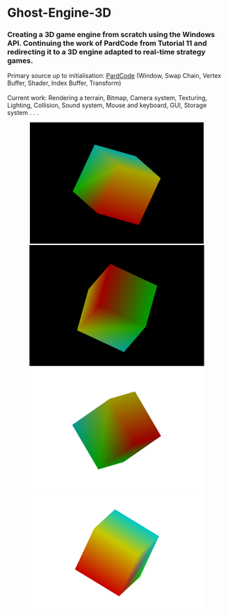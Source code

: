 # Ghost-Engine-3D

### Creating a 3D game engine from scratch using the Windows API. Continuing the work of PardCode from Tutorial 11 and redirecting it to a 3D engine adapted to real-time strategy games.

Primary source up to initialisation: [PardCode](https://github.com/PardCode) (Window, Swap Chain, Vertex Buffer, Shader, Index Buffer, Transform)
<br>
<br>
Current work: Rendering a terrain, Bitmap, Camera system, Texturing, Lighting, Collision, Sound system, Mouse and keyboard, GUI, Storage system . . . 



<p align="center">
  <img src="/Media/Cube_1.PNG" width="400" alt="Cube_1">
  <img src="/Media/Cube_2.PNG" width="402" alt="Cube_2">
  <img src="/Media/Cube_3.PNG" width="400" alt="Cube_3">
  <img src="/Media/Cube_4.PNG" width="400" alt="Cube_1">
</p>

